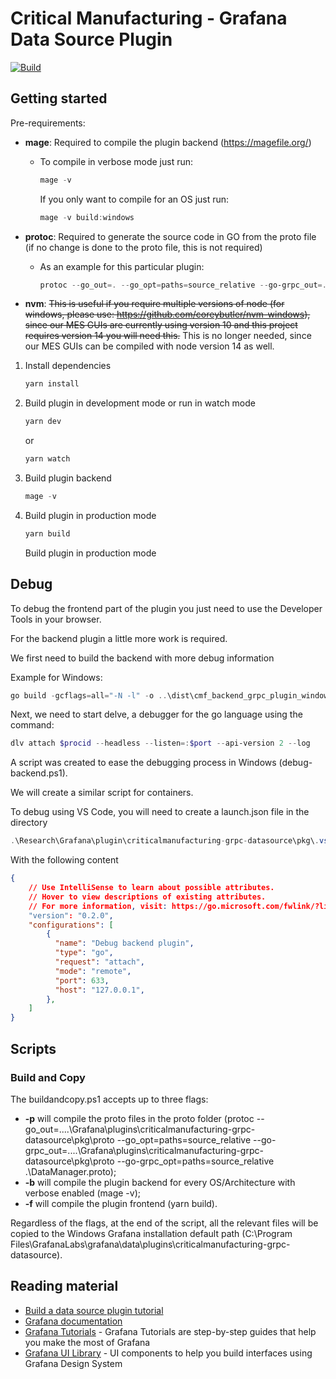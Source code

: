 # Critical Manufacturing - Grafana Data Source Plugin

[![Build](https://github.com/grafana/grafana-starter-datasource/workflows/CI/badge.svg)](https://github.com/grafana/grafana-starter-datasource/actions?query=workflow%3A%22CI%22)

## Getting started

Pre-requirements:

- **mage**: Required to compile the plugin backend (https://magefile.org/)

  - To compile in verbose mode just run: 

    ```powershell
    mage -v
    ```

    If you only want to compile for an OS just run: 

    ```powershell
    mage -v build:windows
    ```

    

- **protoc**: Required to generate the source code in GO from the proto file (if no change is done to the proto file, this is not required)

  - As an example for this particular plugin: 

    ```powershell
    protoc --go_out=. --go_opt=paths=source_relative --go-grpc_out=. --go-grpc_opt=paths=source_relative .\pkg\proto\DataManager.proto
    ```

    

- **nvm**: ~~This is useful if you require multiple versions of node (for windows, please use: https://github.com/coreybutler/nvm-windows), since our MES GUIs are currently using version 10 and this project requires version 14 you will need this.~~ This is no longer needed, since our MES GUIs can be compiled with node version 14 as well.

  

1. Install dependencies

   ```powershell
   yarn install
   ```

2. Build plugin in development mode or run in watch mode

   ```powershell
   yarn dev
   ```

   or

   ```powershell
   yarn watch
   ```

3. Build plugin backend

   ```powershell
   mage -v
   ```

4. Build plugin in production mode

   ```powershell
   yarn build
   ```

   Build plugin in production mode



## Debug

To debug the frontend part of the plugin you just need to use the Developer Tools in your browser.

For the backend plugin a little more work is required.

We first need to build the backend with more debug information

Example for Windows:

```powershell
go build -gcflags=all="-N -l" -o ..\dist\cmf_backend_grpc_plugin_windows_amd64.exe
```

Next, we need to start delve, a debugger for the go language using the command:

```powershell
dlv attach $procid --headless --listen=:$port --api-version 2 --log
```

A script was created to ease the debugging process in Windows (debug-backend.ps1).

We will create a similar script for containers.

To debug using VS Code, you will need to create a launch.json file in the directory 

```c#
.\Research\Grafana\plugin\criticalmanufacturing-grpc-datasource\pkg\.vscode
```

With the following content

```json
{
    // Use IntelliSense to learn about possible attributes.
    // Hover to view descriptions of existing attributes.
    // For more information, visit: https://go.microsoft.com/fwlink/?linkid=830387
    "version": "0.2.0",
    "configurations": [
        {
          "name": "Debug backend plugin",
          "type": "go",
          "request": "attach",
          "mode": "remote",
          "port": 633,
          "host": "127.0.0.1",
        },
    ]
}
```

## Scripts

### Build and Copy

The buildandcopy.ps1 accepts up to three flags:
- **-p** will compile the proto files in the proto folder (protoc --go_out=..\..\Grafana\plugins\criticalmanufacturing-grpc-datasource\pkg\proto --go_opt=paths=source_relative --go-grpc_out=..\..\Grafana\plugins\criticalmanufacturing-grpc-datasource\pkg\proto --go-grpc_opt=paths=source_relative .\DataManager.proto);
- **-b** will compile the plugin backend for every OS/Architecture with verbose enabled (mage -v);
- **-f** will compile the plugin frontend (yarn build).

Regardless of the flags, at the end of the script, all the relevant files will be copied to the Windows Grafana installation default path (C:\Program Files\GrafanaLabs\grafana\data\plugins\criticalmanufacturing-grpc-datasource).


## Reading material

- [Build a data source plugin tutorial](https://grafana.com/tutorials/build-a-data-source-plugin)
- [Grafana documentation](https://grafana.com/docs/)
- [Grafana Tutorials](https://grafana.com/tutorials/) - Grafana Tutorials are step-by-step guides that help you make the most of Grafana
- [Grafana UI Library](https://developers.grafana.com/ui) - UI components to help you build interfaces using Grafana Design System
